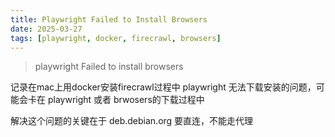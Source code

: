 ```yaml
---
title: Playwright Failed to Install Browsers
date: 2025-03-27
tags: [playwright, docker, firecrawl, browsers]
---
```


> playwright Failed to install browsers

记录在mac上用docker安装firecrawl过程中 playwright 无法下载安装的问题，可能会卡在 playwright 或者 brwosers的下载过程中

解决这个问题的关键在于 deb.debian.org 要直连，不能走代理



